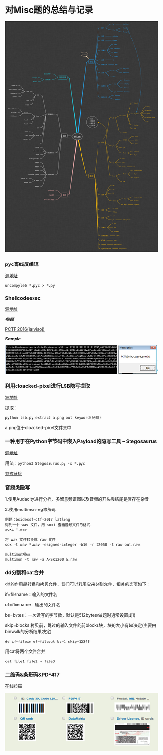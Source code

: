 # 对Misc题的总结与记录 #

![mindmap](https://github.com/AMDyesIntelno/CTF/blob/master/Images/mindmap.png)

### pyc离线反编译 ###

[源地址](https://github.com/rocky/python-uncompyle6/)

`uncompyle6 *.pyc > *.py`

### Shellcodeexec ###

[源地址](https://github.com/inquisb/shellcodeexec)

***例题***

[PCTF 2016(jarvisoj)](https://dn.jarvisoj.com/challengefiles/shellcode.06f28b9c8f53b0e86572dbc9ed3346bc)

***Sample***

![](https://github.com/AMDyesIntelno/CTF/blob/master/Images/%E6%B7%B1%E5%BA%A6%E6%88%AA%E5%9B%BE_%E9%80%89%E6%8B%A9%E5%8C%BA%E5%9F%9F_20200227115918.png)

### 利用cloacked-pixel进行LSB隐写提取 ###

[源地址](https://github.com/livz/cloacked-pixel)

提取：

`python lsb.py extract a.png out keyword(秘钥)`

a.png位于cloacked-pixel文件夹中

### 一种用于在Python字节码中嵌入Payload的隐写工具 – Stegosaurus ###

[源地址](https://bitbucket.org/jherron/stegosaurus/src)

用法：`python3 Stegosaurus.py -x *.pyc`

[参考链接](https://www.freebuf.com/sectool/129357.html)


### 音频类隐写 ###

1.使用Audacity进行分析，多留意频谱图以及音频的开头和结尾是否存在杂音

2.使用multimon-ng来解码

	例题：bsidessf-ctf-2017 latlong
	得到一个 wav 文件，用 soxi 查看音频文件的格式
	soxi *.wav
	
	将 wav 文件转换成 raw 文件
	sox -t wav *.wav -esigned-integer -b16 -r 22050 -t raw out.raw

	multimon解码
	multimon -t raw -a AFSK1200 a.raw

### dd分割和cat合并 ###
dd的作用是转换和拷贝文件，我们可以利用它来分割文件，相关的选项如下：

if=filename：输入的文件名

of=finename：输出的文件名

bs=bytes：一次读写的字节数，默认是512bytes(做题时通常设置成1)

skip=blocks:拷贝前，跳过的输入文件的前blocks块，块的大小有bs决定(主要由binwalk的分析结果决定)

`dd if=filein of=fileout bs=1 skip=12345`

用cat将两个文件合并

`cat file1 file2 > file3`

### 二维码&条形码&PDF417 ###
[在线扫描](https://online-barcode-reader.inliteresearch.com/)

![](https://github.com/AMDyesIntelno/CTF/blob/master/Images/%E6%B7%B1%E5%BA%A6%E6%88%AA%E5%9B%BE_%E9%80%89%E6%8B%A9%E5%8C%BA%E5%9F%9F_20200227222756.png)
